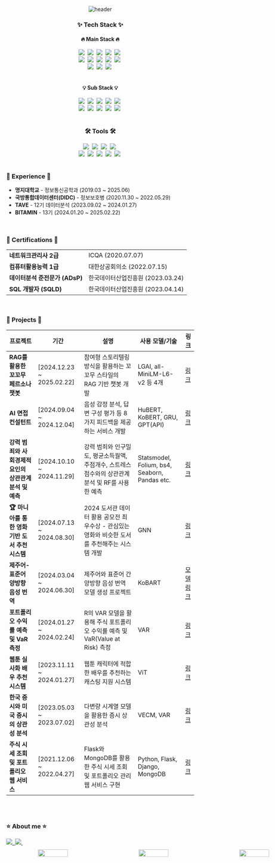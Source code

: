 <div align="center">

![header](https://capsule-render.vercel.app/api?type=waving&color=auto&height=300&section=header&text=Mae%20Seok&fontSize=90)  


<h3 align="center">✨ Tech Stack ✨</h3>

<!-- Main Stack -->
<h4 align="center">🔥 Main Stack 🔥</h4>
<div align="center">
  <img src="https://img.shields.io/badge/python-3670A0?style=for-the-badge&logo=python&logoColor=ffdd54" />&nbsp;
  <img src="https://img.shields.io/badge/r-276DC3?style=for-the-badge&logo=r&logoColor=white" />&nbsp;
  <img src="https://img.shields.io/badge/pandas-150458?style=for-the-badge&logo=pandas&logoColor=white" />&nbsp;
  <img src="https://img.shields.io/badge/numpy-4d77cf?style=for-the-badge&logo=numpy&logoColor=white" />&nbsp;
  <img src="https://img.shields.io/badge/opencv-11557C?style=for-the-badge&logo=opencv&logoColor=white" />&nbsp;
  <br>
  <img src="https://img.shields.io/badge/tensorflow-FF6F00?style=for-the-badge&logo=tensorflow&logoColor=white" />&nbsp;
  <img src="https://img.shields.io/badge/keras-D00000?style=for-the-badge&logo=keras&logoColor=white" />&nbsp;
  <img src="https://img.shields.io/badge/pytorch-EE4C2C?style=for-the-badge&logo=pytorch&logoColor=white" />&nbsp;
  <img src="https://img.shields.io/badge/matplotlib-336699?style=for-the-badge&logo=matplotlib&logoColor=white" />&nbsp;
  <img src="https://img.shields.io/badge/seaborn-39A6DF?style=for-the-badge&logoColor=white" />&nbsp;
  <br>
  <img src="https://img.shields.io/badge/plotly-3F4F75?style=for-the-badge&logo=plotly&logoColor=white" />&nbsp;
  <img src="https://img.shields.io/badge/scikit--learn-F7931E?style=for-the-badge&logo=scikit-learn&logoColor=white" />&nbsp;
  <img src="https://img.shields.io/badge/statsmodels-0062C7?style=for-the-badge&logoColor=white" />&nbsp;
</div>

<br>

<!-- Sub Stack -->
<h4 align="center">💡 Sub Stack 💡</h4>
<div align="center">
  <img src="https://img.shields.io/badge/c-A8B9CC?style=for-the-badge&logo=c&logoColor=white" />&nbsp;
  <img src="https://img.shields.io/badge/java-007396?style=for-the-badge&logo=java&logoColor=white" />&nbsp;
  <img src="https://img.shields.io/badge/javascript-F7DF1E?style=for-the-badge&logo=javascript&logoColor=black" />&nbsp;
  <img src="https://img.shields.io/badge/flask-000000?style=for-the-badge&logo=flask&logoColor=white" />&nbsp;
  <img src="https://img.shields.io/badge/django-092E20?style=for-the-badge&logo=django&logoColor=white" />&nbsp;
  <br>
  <img src="https://img.shields.io/badge/html5-E34F26?style=for-the-badge&logo=html5&logoColor=white" />&nbsp;
  <img src="https://img.shields.io/badge/css3-1572B6?style=for-the-badge&logo=css3&logoColor=white" />&nbsp;
  <img src="https://img.shields.io/badge/react-61DAFB?style=for-the-badge&logo=react&logoColor=black" />&nbsp;
  <img src="https://img.shields.io/badge/linux-FCC624?style=for-the-badge&logo=linux&logoColor=black" />&nbsp;
  <img src="https://img.shields.io/badge/mysql-4479A1?style=for-the-badge&logo=mysql&logoColor=white" />&nbsp;
</div>

<br>

<h3 align="center">🛠 Tools 🛠</h3>
<div align="center">
  <img src="https://img.shields.io/badge/git-F05033.svg?style=for-the-badge&logo=git&logoColor=white" />&nbsp
  <img src="https://img.shields.io/badge/github-181717.svg?style=for-the-badge&logo=github&logoColor=white" />&nbsp
  <img src="https://img.shields.io/badge/Notion-F3F3F3.svg?style=for-the-badge&logo=notion&logoColor=black" />&nbsp
  <img src="https://img.shields.io/badge/miricanvas-03C75A.svg?style=for-the-badge&logo=canvas&logoColor=white" />&nbsp
</div>

<div align="center">
  <img src="https://img.shields.io/badge/anaconda-44A833?style=for-the-badge&logo=anaconda&logoColor=white" />&nbsp;
  <img src="https://img.shields.io/badge/kaggle-20BEFF?style=for-the-badge&logo=kaggle&logoColor=white" />&nbsp;
  <img src="https://img.shields.io/badge/colab-F9AB00?style=for-the-badge&logo=googlecolab&logoColor=white" />&nbsp;
  <img src="https://img.shields.io/badge/VSCode-2C2C32.svg?style=for-the-badge&logo=visual-studio-code&logoColor=22ABF3" />&nbsp
  <img src="https://img.shields.io/badge/jupyter-2C2C32.svg?style=for-the-badge&logo=jupyter&logoColor=F37726" />&nbsp
<!--   <img src="https://img.shields.io/badge/Colab-2C2C32.svg?style=for-the-badge&logo=googlecolab&logoColor=F9AB00" />&nbsp -->
</div>

<br>

<!-- Experience -->
<h3 align="left">💼 Experience 💼</h3>
<div align="left">
  <ul>
    <li><strong>명지대학교</strong> - 정보통신공학과 (2019.03 ~ 2025.06)<br></li>
    <li><strong>국방통합데이터센터(DIDC)</strong> - 정보보호병 (2020.11.30 ~ 2022.05.29)<br></li>
    <li><strong>TAVE</strong> - 12기 데이터분석 (2023.09.02 ~ 2024.01.27)<br></li>
    <li><strong>BITAMIN</strong> - 13기 (2024.01.20 ~ 2025.02.22)<br></li>
  </ul>
</div>

<br>
<!-- Certifications -->
<h3 align="left">📜 Certifications 📜</h3>
<div align="left">
  <table>
    <tr>
      <td><strong>네트워크관리사 2급</strong></td>
      <td>ICQA (2020.07.07)</td>
    </tr>
    <tr>
      <td><strong>컴퓨터활용능력 1급</strong></td>
      <td>대한상공회의소 (2022.07.15)</td>
    </tr>
    <tr>
      <td><strong>데이터분석 준전문가 (ADsP)</strong></td>
      <td>한국데이터산업진흥원 (2023.03.24)</td>
    </tr>
    <tr>
      <td><strong>SQL 개발자 (SQLD)</strong></td>
      <td>한국데이터산업진흥원 (2023.04.14)</td>
    </tr>
  </table>
</div>

<br>


<!-- Projects -->
<h3 align="left">📂 Projects 📂</h3>
<table>
  <thead>
    <tr>
      <th>프로젝트</th>
      <th>기간</th>
      <th>설명</th>
      <th>사용 모델/기술</th>
      <th>링크     </th>
    </tr>
  </thead>
  <tbody>
    <tr>
      <td><strong>RAG를 활용한 꼬꼬무 페르소나 챗봇</strong></td>
      <td>[2024.12.23 ~ 2025.02.22]</td>
      <td>참여형 스토리텔링 방식을 활용하는 꼬꼬무 스타일의 RAG 기반 챗봇 개발</td>
      <td>LGAI, all-MiniLM-L6-v2 등 4개</td>
      <td><a href="https://github.com/maeseok/Rag-kokkomu-joseon-chatbot">링크</a></td>
    </tr>
    <tr>
      <td><strong>AI 면접 컨설턴트</strong></td>
      <td>[2024.09.04 ~ 2024.12.04]</td>
      <td>음성 감정 분석, 답변 구성 평가 등 8가지 피드백을 제공하는 서비스 개발</td>
      <td>HuBERT, KoBERT, GRU, GPT(API)</td>
      <td><a href="https://github.com/maeseok/AI-Interview-consultant">링크</a></td>
    </tr>
    <tr>
      <td><strong>강력 범죄와 사회경제적 요인의 상관관계 분석 및 예측</strong></td>
      <td>[2024.10.10 ~ 2024.11.29]</td>
      <td>강력 범죄와 인구밀도, 평균소득월액, 주점개수, 스트레스 점수와의 상관관계 분석 및 RF를 사용한 예측</td>
      <td>Statsmodel, Folium, bs4, Seaborn, Pandas etc.</td>
      <td><a href="https://blog.naver.com/mae_seok/223696749859">링크</a></td>
    </tr>
    <tr>
      <td><strong>🏆 마니아를 통한 영화 기반 도서 추천 시스템</strong></td>
      <td>[2024.07.13 ~ 2024.08.30]</td>
      <td>2024 도서관 데이터 활용 공모전 최우수상 - 관심있는 영화와 비슷한 도서를 추천해주는 시스템 개발</td>
      <td>GNN</td>
      <td><a href="https://github.com/maeseok/Movie-based-Book-Recommendation-System">링크</a></td>
    </tr>
    <tr>
      <td><strong>제주어-표준어 양방향 음성 번역</strong></td>
      <td>[2024.03.04 ~ 2024.06.30]</td>
      <td>제주어와 표준어 간 양방향 음성 번역 모델 생성 프로젝트</td>
      <td>KoBART</td>
      <td>
        <a href="https://huggingface.co/Junhoee/Kobart-Jeju-translation">모델</a><br>
        <a href="https://github.com/maeseok/Jeju_Translation.github.io">링크</a>
      </td>
    </tr>
    <tr>
      <td><strong>포트폴리오 수익률 예측 및 VaR 측정</strong></td>
      <td>[2024.01.27 ~ 2024.02.24]</td>
      <td>R의 VAR 모델을 활용해 주식 포트폴리오 수익률 예측 및 VaR(Value at Risk) 측정</td>
      <td>VAR</td>
      <td><a href="https://blog.naver.com/mae_seok/223373229427">링크</a></td>
    </tr>
    <tr>
      <td><strong>웹툰 실사화 배우 추천 시스템</strong></td>
      <td>[2023.11.11 ~ 2024.01.27]</td>
      <td>웹툰 캐릭터에 적합한 배우를 추천하는 캐스팅 지원 시스템</td>
      <td>ViT</td>
      <td><a href="https://github.com/maeseok/Webtoon-live-action-actor-recommendation-system">링크</a></td>
    </tr>
    <tr>
      <td><strong>한국 증시와 미국 증시의 상관성 분석</strong></td>
      <td>[2023.05.03 ~ 2023.07.02]</td>
      <td>다변량 시계열 모델을 활용한 증시 상관성 분석</td>
      <td>VECM, VAR</td>
      <td><a href="https://github.com/maeseok/Data-toyproject">링크</a></td>
    </tr>
    <tr>
      <td><strong>주식 시세 조회 및 포트폴리오 웹 서비스</strong></td>
      <td>[2021.12.06 ~ 2022.04.27]</td>
      <td>Flask와 MongoDB를 활용한 주식 시세 조회 및 포트폴리오 관리 웹 서비스 구현</td>
      <td>Python, Flask, Django, MongoDB</td>
      <td><a href="https://github.com/maeseok/Finacne_portfolio_service">링크</a></td>
    </tr>
  </tbody>
</table>

<br>
<br>

<!-- About Me -->
<h3 align="left">⭐ About me ⭐</h3>

<!-- Contact -->
<div align="left" style="margin-bottom: 10px;">
  <a href="mailto:gudtjr3638@mju.ac.kr">
    <img src="https://img.shields.io/badge/gudtjr3638@mju.ac.kr-0078D4?style=for-the-badge&logo=microsoftoutlook&logoColor=white" />&nbsp;
  </a>
  <a href="https://blog.naver.com/mae_seok">
    <img src="https://img.shields.io/badge/BLOG-03C75A?style=for-the-badge&logo=naver&logoColor=white" />&nbsp;
  </a>
</div>



<!-- GitHub Stats, Languages, BOJ Badge in One Row -->
<div style="display: flex; justify-content: flex-start; align-items: center; gap: 20px;">
  <!-- GitHub Stats -->
  <img src="https://github-readme-stats.vercel.app/api?username=maeseok&show_icons=true&theme=default" style="width: 32%; min-width: 250px; height: auto;" />

  <!-- Most Used Languages -->
  <img src="https://github-readme-stats.vercel.app/api/top-langs/?username=maeseok&layout=compact&langs_count=4&theme=default" style="width: 32%; min-width: 250px; height: auto;" />

  <!-- BOJ Badge -->
  <img src="http://mazassumnida.wtf/api/v2/generate_badge?boj=hs1144" style="width: 32%; min-width: 250px; height: auto;" />
</div>
